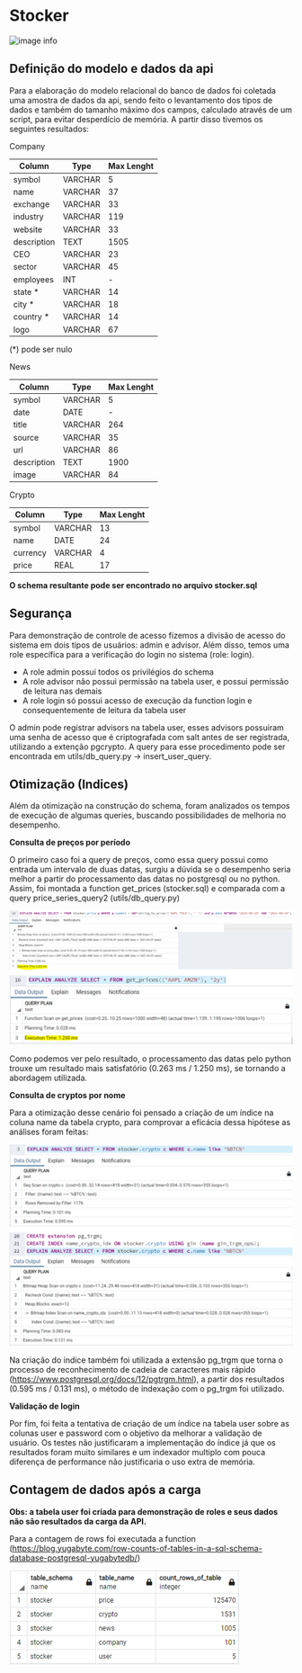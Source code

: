 # Stocker

![image info](images/bd_model.PNG)

## Definição do modelo e dados da api
Para a elaboração do modelo relacional do banco de dados foi coletada
uma amostra de dados da api, sendo feito o levantamento dos tipos de dados
e também do tamanho máximo dos campos, calculado através de um script, para 
evitar desperdício de memória. A partir disso tivemos os seguintes resultados:

Company

|  Column     |  Type    |  Max Lenght  |
|-------------|----------|--------------|
|  symbol     | VARCHAR  |     5    |
|  name       | VARCHAR  |     37    |
|  exchange   | VARCHAR  |     33    |
|  industry   | VARCHAR  |     119    |
|  website    | VARCHAR  |     33    |
|  description| TEXT     |     1505    |
|  CEO        | VARCHAR  |     23    |
|  sector     | VARCHAR  |     45    |
|  employees  | INT      |     -    |
|  state *    | VARCHAR  |     14    |
|  city  *    | VARCHAR  |     18    |
|  country *  | VARCHAR  |     14    |
|  logo       | VARCHAR  |     67    |

(*) pode ser nulo


News

|  Column     |  Type    |  Max Lenght  |
|-------------|----------|--------------|
|  symbol     | VARCHAR  |     5    |
|  date       | DATE     |     -    |
|  title      | VARCHAR  |     264    |
|  source     | VARCHAR  |     35    |
|  url        | VARCHAR  |     86    |
|  description| TEXT     |     1900    |
|  image      | VARCHAR  |     84    |


Crypto

|  Column     |  Type    |  Max Lenght  |
|-------------|----------|--------------|
|  symbol     | VARCHAR  |     13    |
|  name       | DATE     |     24    |
|  currency   | VARCHAR  |     4    |
|  price      | REAL     |     17    |


**O schema resultante pode ser encontrado no arquivo stocker.sql**

## Segurança

Para demonstração de controle de acesso fizemos a divisão de acesso do sistema
em dois tipos de usuários: admin e advisor. Além disso, temos uma role específica
para a verificação do login no sistema (role: login).

- A role admin possui todos os privilégios do schema
- A role advisor não possui permissão na tabela user, e possui permissão de 
leitura nas demais
- A role login só possui acesso de execução da function login e consequentemente
de leitura da tabela user

O admin pode registrar advisors na tabela user, esses advisors possuiram uma 
senha de acesso que é criptografada com salt antes de ser registrada, utilizando
a extenção pgcrypto. A query para esse procedimento pode ser encontrada em 
utils/db_query.py -> insert_user_query.


## Otimização (Indices)

Além da otimização na construção do schema, foram analizados os tempos de 
execução de algumas queries, buscando possibilidades de melhoria no desempenho. 

**Consulta de preços por período**

O primeiro caso foi a query de preços, como essa query possui como entrada um 
intervalo de duas datas, surgiu a dúvida se o desempenho seria melhor a 
partir do processamento das datas no postgresql ou no python. Assim, 
foi montada a function get_prices (stocker.sql) e comparada com a query 
price_series_query2 (utils/db_query.py)

![image info](images/prices_analyze.PNG)

Como podemos ver pelo resultado, o processamento das datas pelo python trouxe 
um resultado mais satisfatório (0.263 ms / 1.250 ms), se tornando a abordagem 
utilizada.

**Consulta de cryptos por nome**

Para a otimização desse cenário foi pensado a criação de um índice na coluna name 
da tabela crypto, para comprovar a eficácia dessa hipótese as análises foram feitas: 

![image info](images/crypto_analyze.PNG)

Na criação do indice também foi utilizada a extensão pg_trgm que torna o processo 
de reconhecimento de cadeia de caracteres mais rápido (https://www.postgresql.org/docs/12/pgtrgm.html), 
a partir dos resultados (0.595 ms / 0.131 ms), o método de indexação com o pg_trgm foi 
utilizado.

**Validação de login**
 
Por fim, foi feita a tentativa de criação de um índice na tabela user sobre as 
colunas user e password com o objetivo da melhorar a validação de usuário. Os 
testes não justificaram a implementação do índice já que os resultados foram muito 
similares e um indexador multiplo com pouca diferença de performance não justificaria 
o uso extra de memória.


## Contagem de dados após a carga

**Obs: a tabela user foi criada para demonstração de roles e seus dados não 
são resultados da carga da API.**

Para a contagem de rows foi executada a function (https://blog.yugabyte.com/row-counts-of-tables-in-a-sql-schema-database-postgresql-yugabytedb/)

![image info](images/rows_count.PNG)
